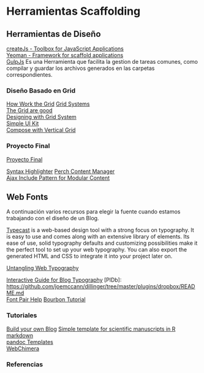# Herramientas Scaffolding

## Herramientas de Diseño
[createJs - Toolbox for JavaScript Applications](http://www.createjs.com/)  
[Yeoman - Framework for scaffold applications](http://yeoman.io/codelab/write-unit-tests.html#toc)   
[GulpJs](http://gulpjs.com/) Es una Herramienta que facilita la gestion de tareas comunes, como compilar y guardar los archivos generados en las carpetas correspondientes.  

### Diseño Basado en Grid

[How Work the Grid](https://medium.com/user-experience-design-1/the-anatomy-of-a-grid-c955d5355fae#.dz98ofq9e)
[Grid Systems](http://webdesign.tutsplus.com/articles/all-about-grid-systems--webdesign-14471)  
[The Grid are good](http://de.slideshare.net/huer1278ft/grids-are-good-right)  
[Designing with Grid System](https://www.smashingmagazine.com/2007/04/designing-with-grid-based-approach/)  
[Simple UI Kit](http://www.invisionapp.com/chat?utm_medium=paid_display&utm_source=smashing&utm_campaign=chat-ui-kit)  
[Compose with Vertical Grid](https://24ways.org/2006/compose-to-a-vertical-rhythm)

### Proyecto Final

[Proyecto Final](https://airtable.com/features)  

[Syntax Highlighter](http://prismjs.com/)
[Perch Content Manager](https://grabaperch.com/?utm_source=24w01&utm_medium=banner&utm_campaign=jan11)  
[Ajax Include Pattern for Modular Content](https://www.filamentgroup.com/lab/ajax-includes-modular-content.html)  

## Web Fonts
A continuación varios recursos para elegir la fuente cuando estamos trabajando con el diseño de un Blog.

[Typecast] is a web-based design tool with a strong focus on typography. It is easy to use and comes along with an extensive library of elements. Its ease of use, solid typography defaults and customizing possibilities make it the perfect tool to set up your web typography. You can also export the generated HTML and CSS to integrate it into your project later on.

[Untangling Web Typography](https://24ways.org/2013/untangling-web-typography/)  

[Interactive Guide for Blog Typography](http://www.kaikkonendesign.fi/typography/#section/1)
[PlDb]: <https://github.com/joemccann/dillinger/tree/master/plugins/dropbox/README.md>  
[Font Pair Help](http://fontpair.co/)
[Bourbon Tutorial](https://www.git-tower.com/learn/bourbon-neat-bitters/advanced/custom-mixins#start) 


### Tutoriales
[Build your own Blog](https://www.git-tower.com/learn/build-your-own-blog/design/blog-typography#start)
[Simple template for scientific manuscripts in R markdown](http://www.r-bloggers.com/simple-template-for-scientific-manuscripts-in-r-markdown/)  
[pandoc Templates](https://github.com/kjhealy/pandoc-templates)  
[WebChimera](https://github.com/RSATom/WebChimera.js/wiki)  


### Referencias

[TypeCast]: http://typecast.com/
